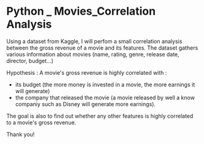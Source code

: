 # Python _ Movies_Correlation Analysis

Using a dataset from Kaggle, I will perfom a small correlation analysis between the gross revenue of a movie and its features.
The dataset gathers various information about movies (name,	rating, genre, release date, director, budget...)

Hypothesis :
A movie's gross revenue is highly correlated with : 
  - its budget (the more money is invested in a movie, the more earnings it will generate)
  - the company that released the movie (a movie released by well a know companiy such as Disney will generate more earnings).

The goal is also to find out whether any other features is highly correlated to a movie's gross revenue.

Thank you!
